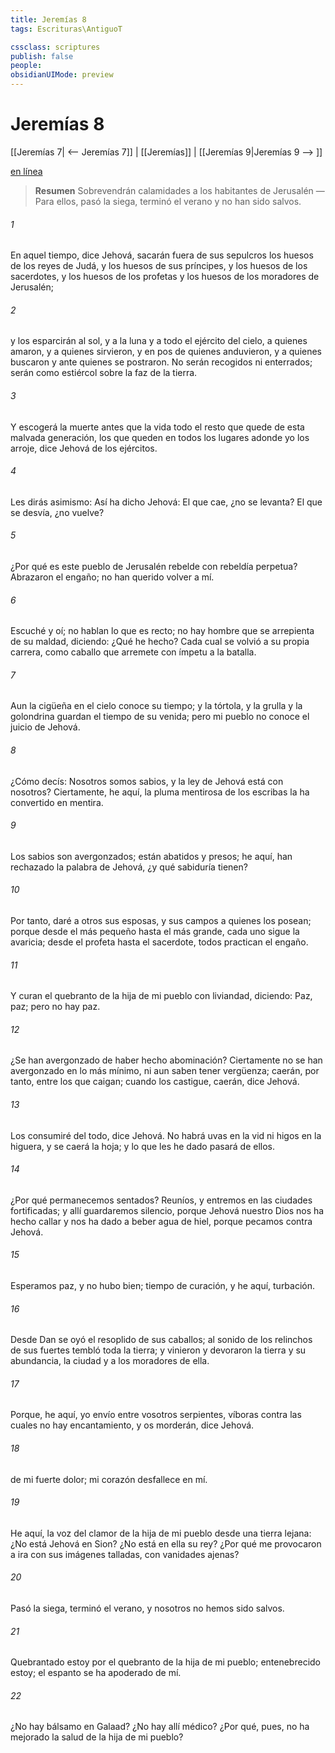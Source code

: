 ```yaml
---
title: Jeremías 8
tags: Escrituras\AntiguoT

cssclass: scriptures
publish: false
people:
obsidianUIMode: preview
---
```


# Jeremías 8
[[Jeremías 7| <-- Jeremías 7]] | [[Jeremías]] | [[Jeremías 9|Jeremías 9 --> ]]

[en línea](https://churchofjesuschrist.org/study/scriptures/ot/jer/8?lang=spa)

> __Resumen__
Sobrevendrán calamidades a los habitantes de Jerusalén — Para ellos, pasó la siega, terminó el verano y no han sido salvos.

###### 1 
En aquel tiempo, dice Jehová, sacarán fuera de sus sepulcros los huesos de los reyes de Judá, y los huesos de sus príncipes, y los huesos de los sacerdotes, y los huesos de los profetas y los huesos de los moradores de Jerusalén;

###### 2 
y los esparcirán al sol, y a la luna y a todo el ejército del cielo, a quienes amaron, y a quienes sirvieron, y en pos de quienes anduvieron, y a quienes buscaron y ante quienes se postraron. No serán recogidos ni enterrados; serán como estiércol sobre la faz de la tierra.

###### 3 
Y escogerá la muerte antes que la vida todo el resto que quede de esta malvada generación, los que queden en todos los lugares adonde yo los arroje, dice Jehová de los ejércitos.

###### 4 
Les dirás asimismo: Así ha dicho Jehová: El que cae, ¿no se levanta? El que se desvía, ¿no vuelve?

###### 5 
¿Por qué es este pueblo de Jerusalén rebelde con rebeldía perpetua? Abrazaron el engaño; no han querido volver a mí.

###### 6 
Escuché y oí; no hablan lo que es recto; no hay hombre que se arrepienta de su maldad, diciendo: ¿Qué he hecho? Cada cual se volvió a su propia carrera, como caballo que arremete con ímpetu a la batalla.

###### 7 
Aun la cigüeña en el cielo conoce su tiempo; y la tórtola, y la grulla y la golondrina guardan el tiempo de su venida; pero mi pueblo no conoce el juicio de Jehová.

###### 8 
¿Cómo decís: Nosotros somos sabios, y la ley de Jehová está con nosotros? Ciertamente, he aquí, la pluma mentirosa de los escribas la ha convertido en mentira.

###### 9 
Los sabios son avergonzados; están abatidos y presos; he aquí, han rechazado la palabra de Jehová, ¿y qué sabiduría tienen?

###### 10 
Por tanto, daré a otros sus esposas, y sus campos a quienes los posean; porque desde el más pequeño hasta el más grande, cada uno sigue la avaricia; desde el profeta hasta el sacerdote, todos practican el engaño.

###### 11 
Y curan el quebranto de la hija de mi pueblo con liviandad, diciendo: Paz, paz; pero no hay paz.

###### 12 
¿Se han avergonzado de haber hecho abominación? Ciertamente no se han avergonzado en lo más mínimo, ni aun saben tener vergüenza; caerán, por tanto, entre los que caigan; cuando los castigue, caerán, dice Jehová.

###### 13 
Los consumiré del todo, dice Jehová. No habrá uvas en la vid ni higos en la higuera, y se caerá la hoja; y lo que les he dado pasará de ellos.

###### 14 
¿Por qué permanecemos sentados? Reuníos, y entremos en las ciudades fortificadas; y allí guardaremos silencio, porque Jehová nuestro Dios nos ha hecho callar y nos ha dado a beber agua de hiel, porque pecamos contra Jehová.

###### 15 
Esperamos paz, y no hubo bien; tiempo de curación, y he aquí, turbación.

###### 16 
Desde Dan se oyó el resoplido de sus caballos; al sonido de los relinchos de sus fuertes  tembló toda la tierra; y vinieron y devoraron la tierra y su abundancia, la ciudad y a los moradores de ella.

###### 17 
Porque, he aquí, yo envío entre vosotros serpientes, víboras contra las cuales no hay encantamiento, y os morderán, dice Jehová.

###### 18 
 de mi fuerte dolor; mi corazón desfallece en mí.

###### 19 
He aquí, la voz del clamor de la hija de mi pueblo desde una tierra lejana: ¿No está Jehová en Sion? ¿No está en ella su rey? ¿Por qué me provocaron a ira con sus imágenes talladas, con vanidades ajenas?

###### 20 
Pasó la siega, terminó el verano, y nosotros no hemos sido salvos.

###### 21 
Quebrantado estoy por el quebranto de la hija de mi pueblo; entenebrecido estoy; el espanto se ha apoderado de mí.

###### 22 
¿No hay bálsamo en Galaad? ¿No hay allí médico? ¿Por qué, pues, no ha mejorado la salud de la hija de mi pueblo?

